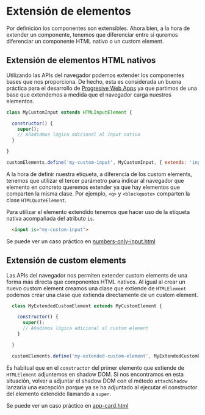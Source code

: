 # Extensión de elementos

Por definición los componentes son extensibles. Ahora bien, a la hora de extender un componente, tenemos que diferenciar entre si quremos diferenciar un componente HTML nativo o un custom element.

## Extensión de elementos HTML nativos

Utilizando las APIs del navegador podemos extender los componentes bases que nos proporciona. De hecho, esta es considerada un buena práctica para el desarrollo de [Progresive Web Apps](https://web.dev/progressive-web-apps/) ya que partimos de una base que extendemos a medida que el navegador carga nuestros elementos.

```javascript
class MyCustomInput extends HTMLInputElement {

  constructor() {
    super();
    // Añadidmos lógica adicional al input nativo
  }

}

customElements.define('my-custom-input', MyCustomInput, { extends: 'input' });
```

A la hora de definir nuestra etiqueta, a diferencia de los custom elements, tenemos que utilizar el tercer parámetro para indicar al navegador que elemento en concreto queremos extender ya que hay elementos que comparten la misma clase. Por ejemplo, `<q>` y `<blockquote>` comparten la clase `HTMLQuoteElement`.

Para utilizar el elemento extendido tenemos que hacer uso de la etiqueta nativa acompañada del atributo `is`.

```html
  <input is="my-custom-input">
```

Se puede ver un caso práctico en [numbers-only-input.html](../demos/numbers-only-input.html)



## Extensión de custom elements

Las APIs del navegador nos permiten extender custom elements de una forma más directa que componentes HTML nativos. Al igual al crear un nuevo custom element creamos una clase que extiende de `HTMLElement` podemos crear una clase que extienda directamente de un custom element.

```javascript
  class MyExtendedCustomElement extends MyCustomElement {

    constructor() {
      super();
      // Añadimos lógica adicional al custom element
    }

  }

  customElements.define('my-extended-custom-element', MyExtendedCustomElement);
```

Es habitual que en el `constructor` del primer elemento que extiende de `HTMLElement` adjuntemos en shadow DOM. Si nos encontramos en esta situación, volver a adjuntar el shadow DOM con el método `attachShadow` lanzaría una excepción porque ya se ha adjuntado al ejecutar el constructor del elemento extendido llamando a `super`.

Se puede ver un caso práctico en [app-card.html](../demos/app-card.html)